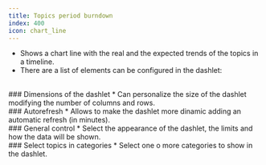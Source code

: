 ```yaml
---
title: Topics period burndown
index: 400
icon: chart_line
---
```

* Shows a chart line with the real and the expected trends of the topics in a timeline.
* There are a list of elements can be configured in the dashlet:

<br />
### Dimensions of the dashlet
* Can personalize the size of the dashlet modifying the number of columns and rows.

<br />
### Autorefresh
* Allows to make the dashlet more dinamic adding an automatic refresh (in minutes).

<br />
### General control
* Select the appearance of the dashlet, the limits and how the data will be shown.

<br />
### Select topics in categories
* Select one o more categories to show in the dashlet.